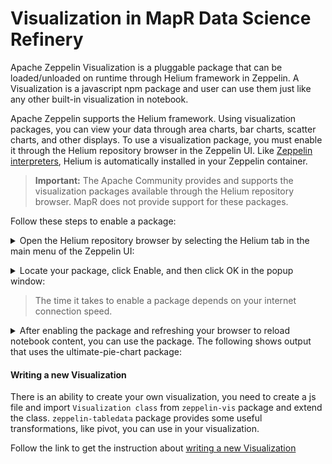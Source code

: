 # Visualization in MapR Data Science Refinery

Apache Zeppelin Visualization is a pluggable package that can be loaded/unloaded on runtime through Helium framework in Zeppelin. A Visualization is a javascript npm package and user can use them just like any other built-in visualization in notebook.

Apache Zeppelin supports the Helium framework. Using visualization packages, you can view your data through area charts, bar charts, scatter charts, and other displays. To use a visualization package, you must enable it through the Helium repository browser in the Zeppelin UI. 
Like [Zeppelin interpreters](doc/tutorials/interpreters.md), Helium is automatically installed in your Zeppelin container.

> **Important:** The Apache Community provides and supports the visualization packages available through the Helium repository browser. MapR does not provide support for these packages.

Follow these steps to enable a package:

<details> 
  <summary>Open the Helium repository browser by selecting the Helium tab in the main menu of the Zeppelin UI:</summary>

![Zeppelin vizualisation](doc/tutorials/images/zeppelin-visualization-1.png)

</details>

[]()

<details> 
  <summary>Locate your package, click Enable, and then click OK in the popup window:</summary>

![Zeppelin vizualisation](doc/tutorials/images/zeppelin-visualization-2.png)

</details>

[]()

>The time it takes to enable a package depends on your internet connection speed.

<details> 
  <summary>After enabling the package and refreshing your browser to reload notebook content, you can use the package. The following shows output that uses the ultimate-pie-chart package:</summary>

![Zeppelin vizualisation](doc/tutorials/images/zeppelin-visualization-3.png)

</details>


#### Writing a new Visualization

There is an ability to create your own visualization, you need to create a js file and import `Visualization class` from `zeppelin-vis` package and extend the class. `zeppelin-tabledata` package provides some useful transformations, like pivot, you can use in your visualization.

Follow the link to get the instruction about [writing a new Visualization](https://zeppelin.apache.org/docs/0.8.0/development/helium/writing_visualization_basic.html#see-more)